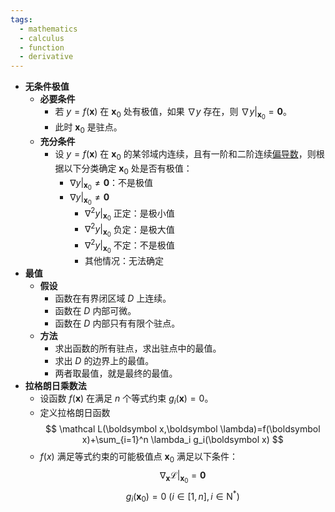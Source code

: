 ```yaml
---
tags:
  - mathematics
  - calculus
  - function
  - derivative
---
```

- **无条件极值**
    - **必要条件**
        - 若 $y=f(\boldsymbol x)$ 在 $\boldsymbol x_0$ 处有极值，如果 $\nabla y$ 存在，则 $\left.\nabla y\right|_{\boldsymbol x_0}=\boldsymbol 0$。
        - 此时 $\boldsymbol x_0$ 是驻点。
    - **充分条件**
        - 设 $y=f(\boldsymbol x)$ 在 $\boldsymbol x_0$ 的某邻域内连续，且有一阶和二阶连续[偏导数](/pages/mathematics/calculus/partial-derivative.md)，则根据以下分类确定 $\boldsymbol x_0$ 处是否有极值：
            - $\left.\nabla y\right|_{\boldsymbol x_0}\ne \boldsymbol 0$：不是极值
            - $\left.\nabla y\right|_{\boldsymbol x_0}\ne \boldsymbol 0$
                - $\left.\nabla^2 y\right|_{\boldsymbol x_0}$ 正定：是极小值
                - $\left.\nabla^2 y\right|_{\boldsymbol x_0}$ 负定：是极大值
                - $\left.\nabla^2 y\right|_{\boldsymbol x_0}$ 不定：不是极值
                - 其他情况：无法确定
- **最值**
    - **假设**
        - 函数在有界闭区域 $D$ 上连续。
        - 函数在 $D$ 内部可微。
        - 函数在 $D$ 内部只有有限个驻点。
    - **方法**
        - 求出函数的所有驻点，求出驻点中的最值。
        - 求出 $D$ 的边界上的最值。
        - 两者取最值，就是最终的最值。
- **拉格朗日乘数法**
    - 设函数 $f(\boldsymbol x)$ 在满足 $n$ 个等式约束 $g_i(\boldsymbol x)=0$。
    - 定义拉格朗日函数
      $$
      \mathcal L(\boldsymbol x,\boldsymbol \lambda)=f(\boldsymbol x)+\sum_{i=1}^n \lambda_i g_i(\boldsymbol x)
      $$
    - $f(x)$ 满足等式约束的可能极值点 $\boldsymbol x_0$ 满足以下条件：
      $$
      \left.\nabla_{\boldsymbol x} \mathcal L\right|_{\boldsymbol x_0}=\boldsymbol 0
      $$
      $$
      g_i(\boldsymbol x_0)=0\ (i\in [1, n], i\in \mathrm N^*)
      $$
